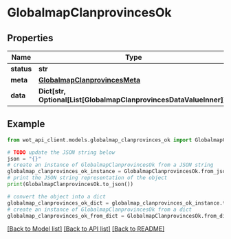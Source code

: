# GlobalmapClanprovincesOk


## Properties

Name | Type | Description | Notes
------------ | ------------- | ------------- | -------------
**status** | **str** |  | 
**meta** | [**GlobalmapClanprovincesMeta**](GlobalmapClanprovincesMeta.md) |  | 
**data** | **Dict[str, Optional[List[GlobalmapClanprovincesDataValueInner]]]** |  | 

## Example

```python
from wot_api_client.models.globalmap_clanprovinces_ok import GlobalmapClanprovincesOk

# TODO update the JSON string below
json = "{}"
# create an instance of GlobalmapClanprovincesOk from a JSON string
globalmap_clanprovinces_ok_instance = GlobalmapClanprovincesOk.from_json(json)
# print the JSON string representation of the object
print(GlobalmapClanprovincesOk.to_json())

# convert the object into a dict
globalmap_clanprovinces_ok_dict = globalmap_clanprovinces_ok_instance.to_dict()
# create an instance of GlobalmapClanprovincesOk from a dict
globalmap_clanprovinces_ok_from_dict = GlobalmapClanprovincesOk.from_dict(globalmap_clanprovinces_ok_dict)
```
[[Back to Model list]](../README.md#documentation-for-models) [[Back to API list]](../README.md#documentation-for-api-endpoints) [[Back to README]](../README.md)


